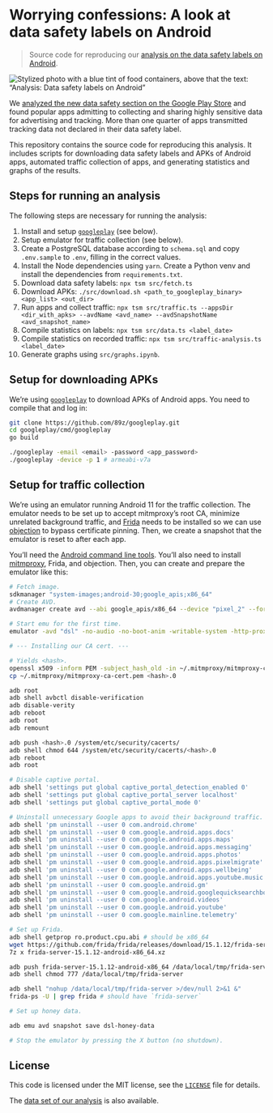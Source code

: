 # Worrying confessions: A look at data safety labels on Android

> Source code for reproducing our [analysis on the data safety labels on Android](https://www.datarequests.org/blog/android-data-safety-labels-analysis/).

![Stylized photo with a blue tint of food containers, above that the text: “Analysis: Data safety labels on Android”](https://www.datarequests.org/blog/android-data-safety-labels-analysis/analysis-data-safety-labels-on-android.jpg)

We [analyzed the new data safety section on the Google Play Store](https://www.datarequests.org/blog/android-data-safety-labels-analysis/) and found popular apps admitting to collecting and sharing highly sensitive data for advertising and tracking. More than one quarter of apps transmitted tracking data not declared in their data safety label. 

This repository contains the source code for reproducing this analysis. It includes scripts for downloading data safety labels and APKs of Android apps, automated traffic collection of apps, and generating statistics and graphs of the results. 

## Steps for running an analysis

The following steps are necessary for running the analysis:

1. Install and setup [`googleplay`](https://github.com/89z/googleplay) (see below).
2. Setup emulator for traffic collection (see below).
3. Create a PostgreSQL database according to `schema.sql` and copy `.env.sample` to `.env`, filling in the correct values.
4. Install the Node dependencies using `yarn`. Create a Python venv and install the dependencies from `requirements.txt`.
5. Download data safety labels: `npx tsm src/fetch.ts`
6. Download APKs: `./src/download.sh <path_to_googleplay_binary> <app_list> <out_dir>`
7. Run apps and collect traffic: `npx tsm src/traffic.ts --appsDir <dir_with_apks> --avdName <avd_name> --avdSnapshotName <avd_snapshot_name>`
8. Compile statistics on labels: `npx tsm src/data.ts <label_date>`
9. Compile statistics on recorded traffic: `npx tsm src/traffic-analysis.ts <label_date>`
10. Generate graphs using `src/graphs.ipynb`.

## Setup for downloading APKs

We’re using [`googleplay`](https://github.com/89z/googleplay) to download APKs of Android apps. You need to compile that and log in:

```sh
git clone https://github.com/89z/googleplay.git
cd googleplay/cmd/googleplay
go build

./googleplay -email <email> -password <app_password>
./googleplay -device -p 1 # armeabi-v7a
```

## Setup for traffic collection

We’re using an emulator running Android 11 for the traffic collection. The emulator needs to be set up to accept mitmproxy’s root CA, minimize unrelated background traffic, and [Frida](https://github.com/frida/frida) needs to be installed so we can use [objection](https://github.com/sensepost/objection) to bypass certificate pinning. Then, we create a snapshot that the emulator is reset to after each app.

You’ll need the [Android command line tools](https://developer.android.com/studio/command-line/). You’ll also need to install [mitmproxy](https://mitmproxy.org/), Frida, and objection. Then, you can create and prepare the emulator like this:

```sh
# Fetch image.
sdkmanager "system-images;android-30;google_apis;x86_64"
# Create AVD.
avdmanager create avd --abi google_apis/x86_64 --device "pixel_2" --force --name "dsl" --package "system-images;android-30;google_apis;x86_64"

# Start emu for the first time.
emulator -avd "dsl" -no-audio -no-boot-anim -writable-system -http-proxy 127.0.0.1:8080

# --- Installing our CA cert. ---

# Yields <hash>.
openssl x509 -inform PEM -subject_hash_old -in ~/.mitmproxy/mitmproxy-ca-cert.pem | head -1
cp ~/.mitmproxy/mitmproxy-ca-cert.pem <hash>.0

adb root
adb shell avbctl disable-verification
adb disable-verity
adb reboot
adb root
adb remount

adb push <hash>.0 /system/etc/security/cacerts/
adb shell chmod 644 /system/etc/security/cacerts/<hash>.0
adb reboot
adb root

# Disable captive portal.
adb shell 'settings put global captive_portal_detection_enabled 0'
adb shell 'settings put global captive_portal_server localhost'
adb shell 'settings put global captive_portal_mode 0'

# Uninstall unnecessary Google apps to avoid their background traffic.
adb shell 'pm uninstall --user 0 com.android.chrome'
adb shell 'pm uninstall --user 0 com.google.android.apps.docs'
adb shell 'pm uninstall --user 0 com.google.android.apps.maps'
adb shell 'pm uninstall --user 0 com.google.android.apps.messaging'
adb shell 'pm uninstall --user 0 com.google.android.apps.photos'
adb shell 'pm uninstall --user 0 com.google.android.apps.pixelmigrate'
adb shell 'pm uninstall --user 0 com.google.android.apps.wellbeing'
adb shell 'pm uninstall --user 0 com.google.android.apps.youtube.music'
adb shell 'pm uninstall --user 0 com.google.android.gm'
adb shell 'pm uninstall --user 0 com.google.android.googlequicksearchbox'
adb shell 'pm uninstall --user 0 com.google.android.videos'
adb shell 'pm uninstall --user 0 com.google.android.youtube'
adb shell 'pm uninstall --user 0 com.google.mainline.telemetry'

# Set up Frida.
adb shell getprop ro.product.cpu.abi # should be x86_64
wget https://github.com/frida/frida/releases/download/15.1.12/frida-server-15.1.12-android-x86_64.xz
7z x frida-server-15.1.12-android-x86_64.xz

adb push frida-server-15.1.12-android-x86_64 /data/local/tmp/frida-server
adb shell chmod 777 /data/local/tmp/frida-server

adb shell "nohup /data/local/tmp/frida-server >/dev/null 2>&1 &"
frida-ps -U | grep frida # should have `frida-server`

# Set up honey data.

adb emu avd snapshot save dsl-honey-data

# Stop the emulator by pressing the X button (no shutdown).
```

## License

This code is licensed under the MIT license, see the [`LICENSE`](/LICENSE) file for details.

The [data set of our analysis](https://doi.org/10.5281/zenodo.7088557) is also available.
